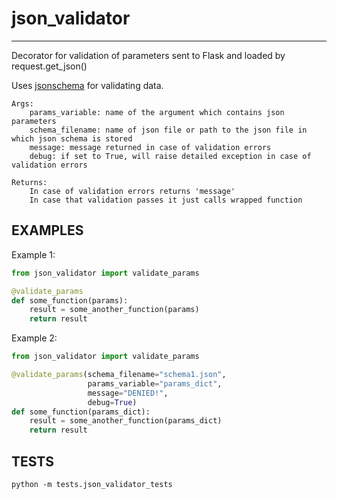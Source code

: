 # json_validator
-----------

Decorator for validation of parameters sent to Flask and loaded by request.get_json()

Uses [jsonschema](https://pypi.python.org/pypi/jsonschema) for validating data.


    Args:
        params_variable: name of the argument which contains json parameters
        schema_filename: name of json file or path to the json file in which json schema is stored
        message: message returned in case of validation errors
        debug: if set to True, will raise detailed exception in case of validation errors
        
    Returns:
    	In case of validation errors returns 'message'
    	In case that validation passes it just calls wrapped function

## EXAMPLES

Example 1:

```python
from json_validator import validate_params

@validate_params
def some_function(params):
    result = some_another_function(params)
    return result
```


Example 2:
```python
from json_validator import validate_params

@validate_params(schema_filename="schema1.json",
                 params_variable="params_dict",
                 message="DENIED!",
                 debug=True)
def some_function(params_dict):
    result = some_another_function(params_dict)
    return result
```

## TESTS
```
python -m tests.json_validator_tests
```